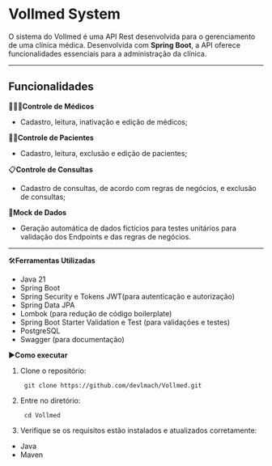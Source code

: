 # Vollmed System

O sistema do Vollmed é uma API Rest desenvolvida para o gerenciamento de uma clínica médica. Desenvolvida com **Spring Boot**, a API oferece funcionalidades essenciais para a administração da clínica.

<hr>

## Funcionalidades

👨🏼‍⚕️**Controle de Médicos**

- Cadastro, leitura, inativação e edição de médicos;

🙎🏼**Controle de Pacientes**

- Cadastro, leitura, exclusão e edição de pacientes;

📋**Controle de Consultas**

- Cadastro de consultas, de acordo com regras de negócios, e exclusão de consultas;

🔄️**Mock de Dados**

- Geração automática de dados fictícios para testes unitários para validação dos Endpoints e das regras de negócios.
<hr>

🛠️**Ferramentas Utilizadas**

- Java 21
- Spring Boot
- Spring Security e Tokens JWT(para autenticação e autorização)
- Spring Data JPA
- Lombok (para redução de código boilerplate)
- Spring Boot Starter Validation e Test (para validações e testes)
- PostgreSQL
- Swagger (para documentação)

▶️**Como executar**

1. Clone o repositório:

        git clone https://github.com/devlmach/Vollmed.git

2. Entre no diretório:

        cd Vollmed

3. Verifique se os requisitos estão instalados e atualizados corretamente:

- Java
- Maven


